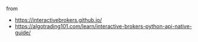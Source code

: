 from

- https://interactivebrokers.github.io/
- https://algotrading101.com/learn/interactive-brokers-python-api-native-guide/